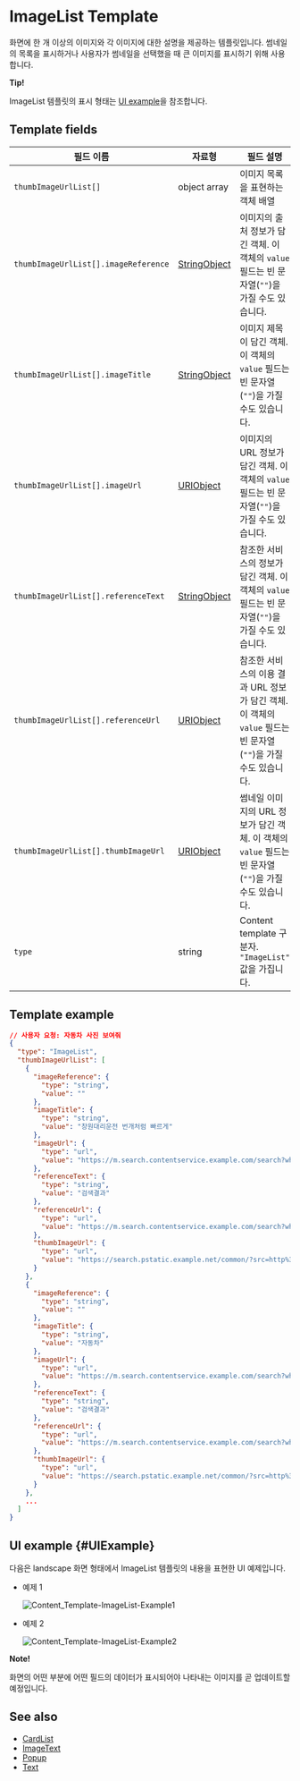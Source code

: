 # ImageList Template
화면에 한 개 이상의 이미지와 각 이미지에 대한 설명을 제공하는 템플릿입니다. 썸네일의 목록을 표시하거나 사용자가 썸네일을 선택했을 때 큰 이미지를 표시하기 위해 사용합니다.

<div class="tip">
<p><strong>Tip!</strong></p>
<p>ImageList 템플릿의 표시 형태는 <a href="#UIExample">UI example</a>을 참조합니다.</p>
</div>

## Template fields

| 필드 이름       | 자료형    | 필드 설명                     |
|---------------|---------|-----------------------------|
| `thumbImageUrlList[]`                | object array | 이미지 목록을 표현하는 객체 배열                        |
| `thumbImageUrlList[].imageReference` | [StringObject](/Develop/References/ContentTemplates/Shared_Objects.md#StringObject) | 이미지의 출처 정보가 담긴 객체. 이 객체의 `value` 필드는 빈 문자열(`""`)을 가질 수도 있습니다.      |
| `thumbImageUrlList[].imageTitle`     | [StringObject](/Develop/References/ContentTemplates/Shared_Objects.md#StringObject) | 이미지 제목이 담긴 객체. 이 객체의 `value` 필드는 빈 문자열(`""`)을 가질 수도 있습니다.           |
| `thumbImageUrlList[].imageUrl`       | [URIObject](/Develop/References/ContentTemplates/Shared_Objects.md#URIObject)       | 이미지의 URL 정보가 담긴 객체. 이 객체의 `value` 필드는 빈 문자열(`""`)을 가질 수도 있습니다.      |
| `thumbImageUrlList[].referenceText`  | [StringObject](/Develop/References/ContentTemplates/Shared_Objects.md#StringObject) | 참조한 서비스의 정보가 담긴 객체. 이 객체의 `value` 필드는 빈 문자열(`""`)을 가질 수도 있습니다.  |
| `thumbImageUrlList[].referenceUrl`   | [URIObject](/Develop/References/ContentTemplates/Shared_Objects.md#URIObject)       | 참조한 서비스의 이용 결과 URL 정보가 담긴 객체. 이 객체의 `value` 필드는 빈 문자열(`""`)을 가질 수도 있습니다.   |
| `thumbImageUrlList[].thumbImageUrl`  | [URIObject](/Develop/References/ContentTemplates/Shared_Objects.md#URIObject)       | 썸네일 이미지의 URL 정보가 담긴 객체. 이 객체의 `value` 필드는 빈 문자열(`""`)을 가질 수도 있습니다.      |
| `type`                       | string       | Content template 구분자. `"ImageList"` 값을 가집니다.        |

## Template example

```json
// 사용자 요청: 자동차 사진 보여줘
{
  "type": "ImageList",
  "thumbImageUrlList": [
    {
      "imageReference": {
        "type": "string",
        "value": ""
      },
      "imageTitle": {
        "type": "string",
        "value": "창원대리운전 번개처럼 빠르게"
      },
      "imageUrl": {
        "type": "url",
        "value": "https://m.search.contentservice.example.com/search?where=m_image&mode=default&query=%EC%9E%90%EB%8F%99%EC%B0%A8%20%EC%9D%B4%EB%AF%B8%EC%A7%80#imgId=post7533909_3"
      },
      "referenceText": {
        "type": "string",
        "value": "검색결과"
      },
      "referenceUrl": {
        "type": "url",
        "value": "https://m.search.contentservice.example.com/search?where=m&sm=mob_lic&query=%ec%9e%90%eb%8f%99%ec%b0%a8+%ec%82%ac%ec%a7%84+%eb%b3%b4%ec%97%ac%ec%a4%98"
      },
      "thumbImageUrl": {
        "type": "url",
        "value": "https://search.pstatic.example.net/common/?src=http%3A%2F%2Fpost.phinf.contentservice.example.net%2FMjAxNzA1MDZfMTg4%2FMDAxNDk0MDYyNDAwMDY3.C6LJCKXrha2u8dIqOOX0RhQNGrVVfkp3WbLO8U-xzRwg.IEYdykQp6xguEy4bnQ83JhDy1QZOtO4n1Lx5MBwivFwg.JPEG%2FIz2FmvAaRVzSf2Z-sNWzYQVU5z6Q.jpg&type=b360"
      }
    },
    {
      "imageReference": {
        "type": "string",
        "value": ""
      },
      "imageTitle": {
        "type": "string",
        "value": "자동차"
      },
      "imageUrl": {
        "type": "url",
        "value": "https://m.search.contentservice.example.com/search?where=m_image&mode=default&query=%EC%9E%90%EB%8F%99%EC%B0%A8%20%EC%9D%B4%EB%AF%B8%EC%A7%80#imgId=gallery2004021016070294818_1"
      },
      "referenceText": {
        "type": "string",
        "value": "검색결과"
      },
      "referenceUrl": {
        "type": "url",
        "value": "https://m.search.contentservice.example.com/search?where=m&sm=mob_lic&query=%ec%9e%90%eb%8f%99%ec%b0%a8+%ec%82%ac%ec%a7%84+%eb%b3%b4%ec%97%ac%ec%a4%98"
      },
      "thumbImageUrl": {
        "type": "url",
        "value": "https://search.pstatic.example.net/common/?src=http%3A%2F%2Fthumb.photo.contentservice.example.net%2Fdata15%2Fgallery%2F2004-02%2F10%2F07%2F18m2948m0.jpg&type=b360"
      }
    },
    ...
  ]
}

```

## UI example {#UIExample}
다음은 landscape 화면 형태에서 ImageList 템플릿의 내용을 표현한 UI 예제입니다.

* 예제 1

  ![Content_Template-ImageList-Example1](/Develop/Assets/Images/Content_Template-ImageList-Example1.png)
  
* 예제 2

  ![Content_Template-ImageList-Example2](/Develop/Assets/Images/Content_Template-ImageList-Example2.png)

<div class="note">
  <p><strong>Note!</strong></p>
  <p>화면의 어떤 부분에 어떤 필드의 데이터가 표시되어야 나타내는 이미지를 곧 업데이트할 예정입니다.</p>
</div>

## See also
* [CardList](/Develop/References/ContentTemplates/ImageList.md)
* [ImageText](/Develop/References/ContentTemplates/ImageText.md)
* [Popup](/Develop/References/ContentTemplates/Popup.md)
* [Text](/Develop/References/ContentTemplates/Text.md)
